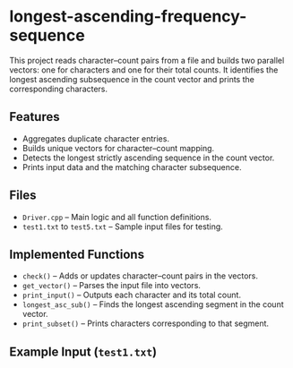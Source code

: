 # longest-ascending-frequency-sequence

This project reads character–count pairs from a file and builds two parallel vectors: one for characters and one for their total counts. It identifies the longest ascending subsequence in the count vector and prints the corresponding characters.

## Features

- Aggregates duplicate character entries.
- Builds unique vectors for character–count mapping.
- Detects the longest strictly ascending sequence in the count vector.
- Prints input data and the matching character subsequence.

## Files

- `Driver.cpp` – Main logic and all function definitions.
- `test1.txt` to `test5.txt` – Sample input files for testing.

## Implemented Functions

- `check()` – Adds or updates character–count pairs in the vectors.
- `get_vector()` – Parses the input file into vectors.
- `print_input()` – Outputs each character and its total count.
- `longest_asc_sub()` – Finds the longest ascending segment in the count vector.
- `print_subset()` – Prints characters corresponding to that segment.

## Example Input (`test1.txt`)
